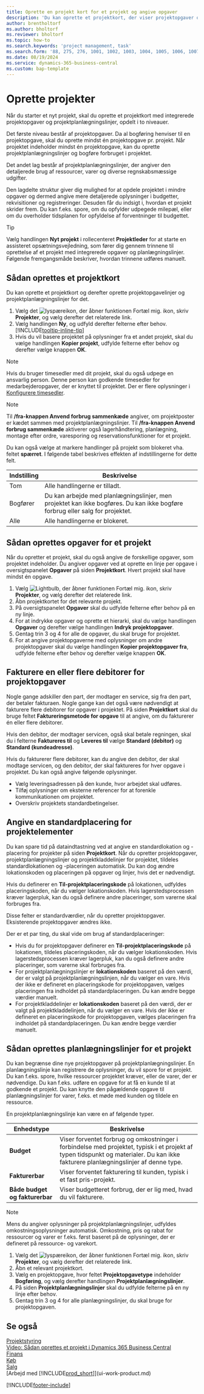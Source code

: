 ```yaml
---
title: Oprette en projekt kort for et projekt og angive opgaver
description: 'Du kan oprette et projektkort, der viser projektopgaver og planlægningslinjer, så det er nemmere at administrere status og budgetter for et nyt projekt.'
author: brentholtorf
ms.author: bholtorf
ms.reviewer: bholtorf
ms.topic: how-to
ms.search.keywords: 'project management, task'
ms.search.form: '88, 275, 276, 1001, 1002, 1003, 1004, 1005, 1006, 1007, 1020'
ms.date: 08/19/2024
ms.service: dynamics-365-business-central
ms.custom: bap-template
---
```

# <a name="create-projects"></a>Oprette projekter

Når du starter et nyt projekt, skal du oprette et projektkort med integrerede projektopgaver og projektplanlægningslinjer, opdelt i to niveauer.  

Det første niveau består af projektopgaver. Da al bogføring henviser til en projektopgave, skal du oprette mindst én projektopgave pr. projekt. Når projektet indeholder mindst én projektopgave, kan du oprette projektplanlægningslinjer og bogføre forbruget i projektet.

Det andet lag består af projektplanlægningslinjer, der angiver den detaljerede brug af ressourcer, varer og diverse regnskabsmæssige udgifter.

Den lagdelte struktur giver dig mulighed for at opdele projektet i mindre opgaver og dermed angive mere detaljerede oplysninger i budgetter, rekvisitioner og registreringer. Desuden får du indsigt i, hvordan et projekt skrider frem. Du kan f.eks. spore, om du opfylder udpegede milepæl, eller om du overholder tidsplanen for opfyldelse af forventninger til budgettet.

> [!TIP]
> Vælg handlingen **Nyt projekt** i rollecenteret **Projektleder** for at starte en assisteret opsætningsvejledning, som fører dig gennem trinnene til oprettelse af et projekt med integrerede opgaver og planlægningslinjer. Følgende fremgangsmåde beskriver, hvordan trinnene udføres manuelt. <!-- For an example of how to create a project manually, go to [Video: How to create a project in Dynamics 365 Business Central](https://www.youtube.com/watch?v=VqaPWr7BWmw).-->

## <a name="to-create-a-project-card"></a>Sådan oprettes et projektkort

Du kan oprette et projektkort og derefter oprette projektopgavelinjer og projektplanlægningslinjer for det.

1. Vælg det ![lyspæreikon, der åbner funktionen Fortæl mig.](media/ui-search/search_small.png "Fortæl mig, hvad du vil foretage dig") ikon, skriv **Projekter**, og vælg derefter det relaterede link.  
2. Vælg handlingen **Ny**, og udfyld derefter felterne efter behov. [!INCLUDE[tooltip-inline-tip](includes/tooltip-inline-tip_md.md)]
3. Hvis du vil basere projektet på oplysninger fra et andet projekt, skal du vælge handlingen **Kopier projekt**, udfylde felterne efter behov og derefter vælge knappen **OK**.

> [!NOTE]  
> Hvis du bruger timesedler med dit projekt, skal du også udpege en ansvarlig person. Denne person kan godkende timesedler for medarbejderopgaver, der er knyttet til projektet. Der er flere oplysninger i [Konfigurere timesedler](projects-how-setup-time-sheets.md).

> [!NOTE]  
> Til **/fra-knappen Anvend forbrug sammenkæde**  angiver, om projektposter er kædet sammen med projektplanlægningslinjer. Til **/fra-knappen Anvend forbrug sammenkæde**  aktiverer også lagerhåndtering, planlægning, montage efter ordre, varesporing og reservationsfunktioner for et projekt.

Du kan også vælge at markere handlinger på projekt som blokeret vha. feltet **spærret**. I følgende tabel beskrives effekten af indstillingerne for dette felt.

|Indstilling  |Beskrivelse  |
|---------|---------|
|Tom |Alle handlingerne er tilladt.|
|Bogfører    |Du kan arbejde med planlægningslinjer, men projektet kan ikke bogføres. Du kan ikke bogføre forbrug eller salg for projektet.|
|Alle  |Alle handlingerne er blokeret.|

## <a name="to-create-tasks-for-a-project"></a>Sådan oprettes opgaver for et projekt

Når du opretter et projekt, skal du også angive de forskellige opgaver, som projektet indeholder. Du angiver opgaver ved at oprette en linje per opgave i oversigtspanelet **Opgaver** på siden **Projektkort**. Hvert projekt skal have mindst én opgave.

1. Vælg ![Lightbulb, der åbner funktionen Fortæl mig.](media/ui-search/search_small.png "Fortæl mig, hvad du vil foretage dig") ikon, skriv **Projekter**, og vælg derefter det relaterede link.
2. Åbn projektkortet for det relevante projekt.
3. På oversigtspanelet **Opgaver** skal du udfylde felterne efter behov på en ny linje.
4. For at indrykke opgaver og oprette et hierarki, skal du vælge handlingen **Opgaver** og derefter vælge handlingen **Indryk projektopgaver**.
5. Gentag trin 3 og 4 for alle de opgaver, du skal bruge for projektet.
6. For at angive projektopgaverne med oplysninger om andre projektopgaver skal du vælge handlingen **Kopier projektopgaver fra**, udfylde felterne efter behov og derefter vælge knappen **OK**.

## <a name="invoice-one-or-more-customers-for-project-tasks"></a>Fakturere en eller flere debitorer for projektopgaver

Nogle gange adskiller den part, der modtager en service, sig fra den part, der betaler fakturaen. Nogle gange kan det også være nødvendigt at fakturere flere debitorer for opgaver i projektet. På siden **Projektkort** skal du bruge feltet **Faktureringsmetode for opgave** til at angive, om du fakturerer én eller flere debitorer.

Hvis den debitor, der modtager servicen, også skal betale regningen, skal du i felterne **Faktureres til** og **Leveres til** vælge **Standard (debitor)** og **Standard (kundeadresse)**.

Hvis du fakturerer flere debitorer, kan du angive den debitor, der skal modtage servicen, og den debitor, der skal faktureres for hver opgave i projektet. Du kan også angive følgende oplysninger.

* Vælg leveringsadressen på den kunde, hvor arbejdet skal udføres.
* Tilføj oplysninger om eksterne referencer for at forenkle kommunikationen om projektet.
* Overskriv projektets standardbetingelser.

## <a name="specify-a-default-location-for-project-items"></a>Angive en standardplacering for projektelementer

Du kan spare tid på dataindtastning ved at angive en standardlokation og -placering for projekter på siden **Projektkort**. Når du opretter projektopgaver, projektplanlægningslinjer og projektkladdelinjer for projektet, tildeles standardlokationen og -placeringen automatisk. Du kan dog ændre lokationskoden og placeringen på opgaver og linjer, hvis det er nødvendigt.

Hvis du definerer en **Til-projektplaceringskode** på lokationen, udfyldes placeringskoden, når du vælger lokationskoden. Hvis lagerstedsprocessen kræver lagerpluk, kan du også definere andre placeringer, som varerne skal forbruges fra.

Disse felter er standardværdier, når du opretter projektopgaver. Eksisterende projektopgaver ændres ikke.

Der er et par ting, du skal vide om brug af standardplaceringer:

* Hvis du for projektopgaver definerer en **Til-projektplaceringskode** på lokationen, tildeles placeringskoden, når du vælger lokationskoden. Hvis lagerstedsprocessen kræver lagerpluk, kan du også definere andre placeringer, som varerne skal forbruges fra.
* For projektplanlægningslinjer er **lokationskoden** baseret på den værdi, der er valgt på projektplanlægningslinjen, når du vælger en vare. Hvis der ikke er defineret en placeringskode for projektopgaven, vælges placeringen fra indholdet på standardplaceringen. Du kan ændre begge værdier manuelt.
* For projektkladdelinjer er **lokationskoden** baseret på den værdi, der er valgt på projektkladdelinjen, når du vælger en vare. Hvis der ikke er defineret en placeringskode for projektopgaven, vælges placeringen fra indholdet på standardplaceringen. Du kan ændre begge værdier manuelt.

## <a name="to-create-planning-lines-for-a-project"></a>Sådan oprettes planlægningslinjer for et projekt

Du kan begrænse dine nye projektopgaver på projektplanlægningslinjer. En planlægningslinje kan registrere de oplysninger, du vil spore for et projekt. Du kan f.eks. spore, hvilke ressourcer projektet kræver, eller de varer, der er nødvendige. Du kan f.eks. udføre en opgave for at få en kunde til at godkende et projekt. Du kan knytte den pågældende opgave til planlægningslinjer for varer, f.eks. et møde med kunden og tildele en ressource.  

En projektplanlægningslinje kan være en af følgende typer.  

| Enhedstype | Beskrivelse |
| --- | --- |
| **Budget** |Viser forventet forbrug og omkostninger i forbindelse med projektet, typisk i et projekt af typen tidspunkt og materialer. Du kan ikke fakturere planlægningslinjer af denne type. |
| **Fakturerbar** |Viser forventet fakturering til kunden, typisk i et fast pris-projekt. |
| **Både budget og fakturerbar** |Viser budgetteret forbrug, der er lig med, hvad du vil fakturere. |

> [!NOTE]
> Mens du angiver oplysninger på projektplanlægningslinjer, udfyldes omkostningsoplysninger automatisk. Omkostning, pris og rabat for ressourcer og varer er f.eks. først baseret på de oplysninger, der er defineret på ressource- og varekort.

1. Vælg det ![lyspæreikon, der åbner funktionen Fortæl mig.](media/ui-search/search_small.png "Fortæl mig, hvad du vil foretage dig") ikon, skriv **Projekter**, og vælg derefter det relaterede link.
2. Åbn et relevant projektkort.
3. Vælg en projektopgave, hvor feltet **Projektopgavetype** indeholder **Bogføring**, og vælg derefter handlingen **Projektplanlægningslinjer**.  
4. På siden **Projektplanlægningslinjer** skal du udfylde felterne på en ny linje efter behov.
5. Gentag trin 3 og 4 for alle planlægningslinjer, du skal bruge for projektopgaven.

## <a name="see-also"></a>Se også

[Projektstyring](projects-manage-projects.md)  
[Video: Sådan oprettes et projekt i Dynamics 365 Business Central](https://www.youtube.com/watch?v=VqaPWr7BWmw)  
[Finans](finance.md)  
[Køb](purchasing-manage-purchasing.md)  
[Salg](sales-manage-sales.md)  
[Arbejd med [!INCLUDE[prod_short](includes/prod_short.md)]](ui-work-product.md)  

[!INCLUDE[footer-include](includes/footer-banner.md)]
